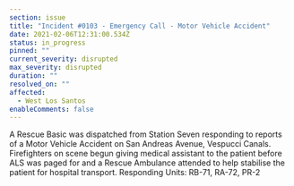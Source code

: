 ```yaml
---
section: issue
title: "Incident #0103 - Emergency Call - Motor Vehicle Accident"
date: 2021-02-06T12:31:00.534Z
status: in_progress
pinned: ""
current_severity: disrupted
max_severity: disrupted
duration: ""
resolved_on: ""
affected:
  - West Los Santos
enableComments: false
---
```

A Rescue Basic was dispatched from Station Seven responding to reports of a Motor Vehicle Accident on San Andreas Avenue, Vespucci Canals. Firefighters on scene begun giving medical assistant to the patient before ALS was paged for and a Rescue Ambulance attended to help stabilise the patient for hospital transport.
Responding Units: RB-71, RA-72, PR-2